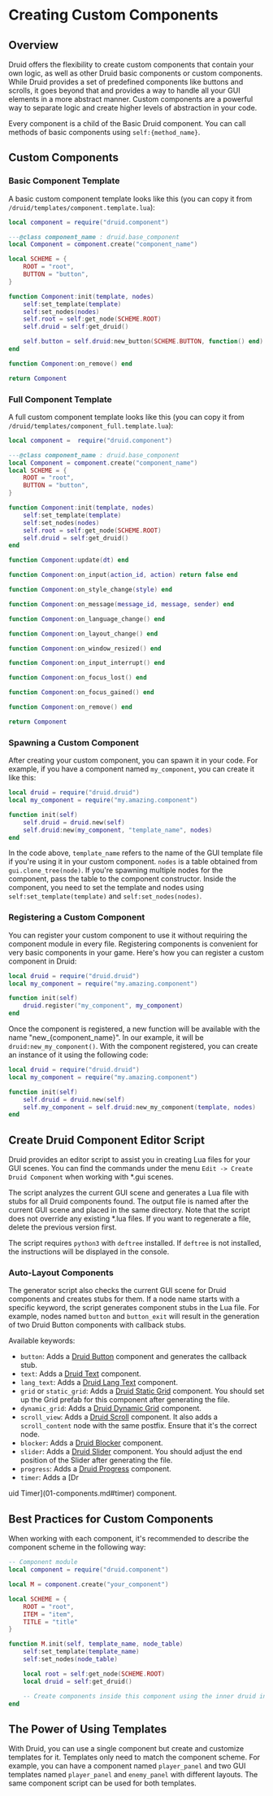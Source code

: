 # Creating Custom Components

## Overview

Druid offers the flexibility to create custom components that contain your own logic, as well as other Druid basic components or custom components. While Druid provides a set of predefined components like buttons and scrolls, it goes beyond that and provides a way to handle all your GUI elements in a more abstract manner. Custom components are a powerful way to separate logic and create higher levels of abstraction in your code.

Every component is a child of the Basic Druid component. You can call methods of basic components using `self:{method_name}`.

## Custom Components

### Basic Component Template
A basic custom component template looks like this (you can copy it from `/druid/templates/component.template.lua`):

```lua
local component = require("druid.component")

---@class component_name : druid.base_component
local Component = component.create("component_name")

local SCHEME = {
    ROOT = "root",
    BUTTON = "button",
}

function Component:init(template, nodes)
    self:set_template(template)
    self:set_nodes(nodes)
    self.root = self:get_node(SCHEME.ROOT)
    self.druid = self:get_druid()

    self.button = self.druid:new_button(SCHEME.BUTTON, function() end)
end

function Component:on_remove() end

return Component
```

### Full Component Template

A full custom component template looks like this (you can copy it from `/druid/templates/component_full.template.lua`):

```lua
local component =  require("druid.component")

---@class component_name : druid.base_component
local Component = component.create("component_name")
local SCHEME = {
    ROOT = "root",
    BUTTON = "button",
}

function Component:init(template, nodes)
    self:set_template(template)
    self:set_nodes(nodes)
    self.root = self:get_node(SCHEME.ROOT)
    self.druid = self:get_druid()
end

function Component:update(dt) end

function Component:on_input(action_id, action) return false end

function Component:on_style_change(style) end

function Component:on_message(message_id, message, sender) end

function Component:on_language_change() end

function Component:on_layout_change() end

function Component:on_window_resized() end

function Component:on_input_interrupt() end

function Component:on_focus_lost() end

function Component:on_focus_gained() end

function Component:on_remove() end

return Component
```

### Spawning a Custom Component

After creating your custom component, you can spawn it in your code. For example, if you have a component named `my_component`, you can create it like this:

```lua
local druid = require("druid.druid")
local my_component = require("my.amazing.component")

function init(self)
    self.druid = druid.new(self)
    self.druid:new(my_component, "template_name", nodes)
end
```

In the code above, `template_name` refers to the name of the GUI template file if you're using it in your custom component. `nodes` is a table obtained from `gui.clone_tree(node)`. If you're spawning multiple nodes for the component, pass the table to the component constructor. Inside the component, you need to set the template and nodes using `self:set_template(template)` and `self:set_nodes(nodes)`.

### Registering a Custom Component

You can register your custom component to use it without requiring the component module in every file. Registering components is convenient for very basic components in your game. Here's how you can register a custom component in Druid:

```lua
local druid = require("druid.druid")
local my_component = require("my.amazing.component")

function init(self)
    druid.register("my_component", my_component)
end
```

Once the component is registered, a new function will be available with the name "new_{component_name}". In our example, it will be `druid:new_my_component()`. With the component registered, you can create an instance of it using the following code:

```lua
local druid = require("druid.druid")
local my_component = require("my.amazing.component")

function init(self)
    self.druid = druid.new(self)
    self.my_component = self.druid:new_my_component(template, nodes)
end
```

## Create Druid Component Editor Script

Druid provides an editor script to assist you in creating Lua files for your GUI scenes. You can find the commands under the menu `Edit -> Create Druid Component` when working with *.gui scenes.

The script analyzes the current GUI scene and generates a Lua file with stubs for all Druid components found. The output file is named after the current GUI scene and placed in the same directory. Note that the script does not override any existing *.lua files. If you want to regenerate a file, delete the previous version first.

The script requires `python3` with `deftree` installed. If `deftree` is not installed, the instructions will be displayed in the console.

### Auto-Layout Components

The generator script also checks the current GUI scene for Druid components and creates stubs for them. If a node name starts with a specific keyword, the script generates component stubs in the Lua file. For example, nodes named `button` and `button_exit` will result in the generation of two Druid Button components with callback stubs.

Available keywords:
- `button`: Adds a [Druid Button](01-components.md#button) component and generates the callback stub.
- `text`: Adds a [Druid Text](01-components.md#text) component.
- `lang_text`: Adds a [Druid Lang Text](01-components.md#lang-text) component.
- `grid` or `static_grid`: Adds a [Druid Static Grid](01-components.md#static-grid) component. You should set up the Grid prefab for this component after generating the file.
- `dynamic_grid`: Adds a [Druid Dynamic Grid](01-components.md#dynamic-grid) component.
- `scroll_view`: Adds a [Druid Scroll](01-components.md#scroll) component. It also adds a `scroll_content` node with the same postfix. Ensure that it's the correct node.
- `blocker`: Adds a [Druid Blocker](01-components.md#blocker) component.
- `slider`: Adds a [Druid Slider](01-components.md#slider) component. You should adjust the end position of the Slider after generating the file.
- `progress`: Adds a [Druid Progress](01-components.md#progress) component.
- `timer`: Adds a [Dr

uid Timer](01-components.md#timer) component.

## Best Practices for Custom Components

When working with each component, it's recommended to describe the component scheme in the following way:

```lua
-- Component module
local component = require("druid.component")

local M = component.create("your_component")

local SCHEME = {
    ROOT = "root",
    ITEM = "item",
    TITLE = "title"
}

function M.init(self, template_name, node_table)
    self:set_template(template_name)
    self:set_nodes(node_table)

    local root = self:get_node(SCHEME.ROOT)
    local druid = self:get_druid()

    -- Create components inside this component using the inner druid instance
end
```

## The Power of Using Templates

With Druid, you can use a single component but create and customize templates for it. Templates only need to match the component scheme. For example, you can have a component named `player_panel` and two GUI templates named `player_panel` and `enemy_panel` with different layouts. The same component script can be used for both templates.
